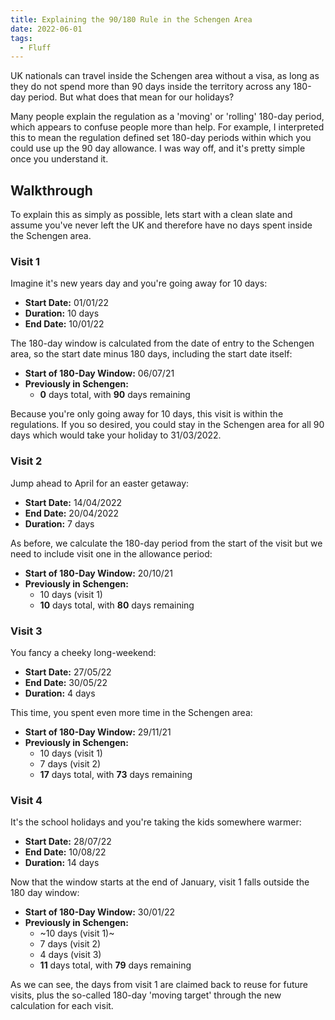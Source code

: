 ```yaml
---
title: Explaining the 90/180 Rule in the Schengen Area
date: 2022-06-01
tags:
  - Fluff
---
```


UK nationals can travel inside the Schengen area without a visa, as long as they
do not spend more than 90 days inside the territory across any 180-day period.
But what does that mean for our holidays?

<!-- more -->

Many people explain the regulation as a 'moving' or 'rolling' 180-day period,
which appears to confuse people more than help. For example, I interpreted this
to mean the regulation defined set 180-day periods within which you could use up
the 90 day allowance. I was way off, and it's pretty simple once you understand
it.

## Walkthrough

To explain this as simply as possible, lets start with a clean slate and assume
you've never left the UK and therefore have no days spent inside the Schengen
area.

### Visit 1

Imagine it's new years day and you're going away for 10 days:

- **Start Date:** 01/01/22
- **Duration:** 10 days
- **End Date:** 10/01/22

The 180-day window is calculated from the date of entry to the Schengen area, so
the start date minus 180 days, including the start date itself:

- **Start of 180-Day Window:** 06/07/21
- **Previously in Schengen:**
  - **0** days total, with **90** days remaining

Because you're only going away for 10 days, this visit is within the
regulations. If you so desired, you could stay in the Schengen area for all 90
days which would take your holiday to 31/03/2022.

### Visit 2

Jump ahead to April for an easter getaway:

- **Start Date:** 14/04/2022
- **End Date:** 20/04/2022
- **Duration:** 7 days

As before, we calculate the 180-day period from the start of the visit but we
need to include visit one in the allowance period:

- **Start of 180-Day Window:** 20/10/21
- **Previously in Schengen:**
  - 10 days (visit 1)
  - **10** days total, with **80** days remaining

### Visit 3

You fancy a cheeky long-weekend:

- **Start Date:** 27/05/22
- **End Date:** 30/05/22
- **Duration:** 4 days

This time, you spent even more time in the Schengen area:

- **Start of 180-Day Window:** 29/11/21
- **Previously in Schengen:**
  - 10 days (visit 1)
  - 7 days (visit 2)
  - **17** days total, with **73** days remaining

### Visit 4

It's the school holidays and you're taking the kids somewhere warmer:

- **Start Date:** 28/07/22
- **End Date:** 10/08/22
- **Duration:** 14 days

Now that the window starts at the end of January, visit 1 falls outside the 180
day window:

- **Start of 180-Day Window:** 30/01/22
- **Previously in Schengen:**
  - ~10 days (visit 1)~
  - 7 days (visit 2)
  - 4 days (visit 3)
  - **11** days total, with **79** days remaining

As we can see, the days from visit 1 are claimed back to reuse for future
visits, plus the so-called 180-day 'moving target' through the new calculation
for each visit.
